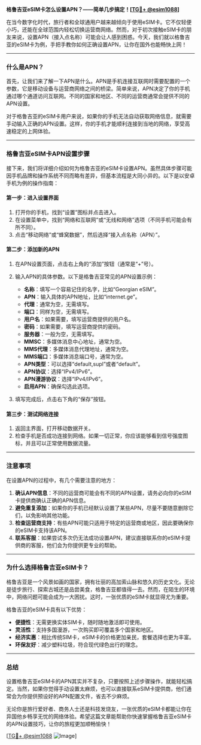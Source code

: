 **格鲁吉亚eSIM卡怎么设置APN？——简单几步搞定！[[TG💪+ @esim1088](https://t.me/s/esim1088)]**

在当今数字化时代，旅行者和全球通用户越来越倾向于使用eSIM卡。它不仅轻便小巧，还能在全球范围内轻松切换运营商网络。然而，对于初次接触eSIM卡的朋友来说，设置APN（接入点名称）可能会让人感到困惑。今天，我们就以格鲁吉亚的eSIM卡为例，手把手教你如何正确设置APN，让你在国外也能畅快上网！

---

### 什么是APN？

首先，让我们来了解一下APN是什么。APN是手机连接互联网时需要配置的一个参数，它是移动设备与运营商网络之间的桥梁。简单来说，APN决定了你的手机通过哪个通道访问互联网。不同的国家和地区、不同的运营商通常会提供不同的APN设置。

对于格鲁吉亚的eSIM卡用户来说，如果你的手机无法自动获取网络信息，就需要手动输入正确的APN设置。这样，你的手机才能顺利连接到当地的网络，享受高速稳定的上网体验。

---

### 格鲁吉亚eSIM卡APN设置步骤

接下来，我们将详细介绍如何为格鲁吉亚的eSIM卡设置APN。虽然具体步骤可能因手机品牌和操作系统不同而略有差异，但基本流程是大同小异的。以下是以安卓手机为例的操作指南：

#### 第一步：进入设置界面

1. 打开你的手机，找到“设置”图标并点击进入。
2. 在设置菜单中，找到“网络和互联网”或“无线和网络”选项（不同手机可能会有所不同）。
3. 点击“移动网络”或“蜂窝数据”，然后选择“接入点名称（APN）”。

#### 第二步：添加新的APN

1. 在APN设置页面，点击右上角的“添加”按钮（通常是“+”号）。
2. 输入APN的具体参数。以下是格鲁吉亚常见的APN设置示例：

   - **名称**：填写一个容易记住的名字，比如“Georgian eSIM”。
   - **APN**：输入具体的APN地址，比如“internet.ge”。
   - **代理**：通常为空，无需填写。
   - **端口**：同样为空，无需填写。
   - **用户名**：如果需要，填写运营商提供的用户名。
   - **密码**：如果需要，填写运营商提供的密码。
   - **服务器**：一般为空，无需填写。
   - **MMSC**：多媒体消息中心地址，通常为空。
   - **MMS代理**：多媒体消息代理地址，通常为空。
   - **MMS端口**：多媒体消息端口号，通常为空。
   - **APN类型**：可以选择“default,supl”或者“default”。
   - **APN协议**：选择“IPv4/IPv6”。
   - **APN漫游协议**：选择“IPv4/IPv6”。
   - **启用APN**：确保勾选此选项。

3. 填写完成后，点击右下角的“保存”按钮。

#### 第三步：测试网络连接

1. 返回主界面，打开移动数据开关。
2. 检查手机是否成功连接到网络。如果一切正常，你应该能够看到信号强度图标，并且可以正常使用数据流量。

---

### 注意事项

在设置APN的过程中，有几个需要注意的地方：

1. **确认APN信息**：不同的运营商可能会有不同的APN设置，请务必向你的eSIM卡提供商确认正确的APN信息。
2. **避免重复添加**：如果你的手机已经默认设置了某些APN，尽量不要随意删除它们，以免影响其他功能。
3. **检查运营商支持**：有些APN可能只适用于特定的运营商或地区，因此要确保你的eSIM卡支持该APN。
4. **联系客服**：如果尝试多次仍无法成功设置APN，建议直接联系你的eSIM卡提供商的客服，他们会为你提供更专业的帮助。

---

### 为什么选择格鲁吉亚eSIM卡？

格鲁吉亚是一个风景如画的国家，拥有壮丽的高加索山脉和悠久的历史文化。无论是徒步旅行、探索古城还是品尝美食，格鲁吉亚都值得一去。然而，在陌生的环境中，网络问题可能会成为一大困扰。这时，一张优质的eSIM卡就显得尤为重要。

格鲁吉亚的eSIM卡具有以下优势：

- **便捷性**：无需更换实体SIM卡，随时随地激活即可使用。
- **灵活性**：支持多国漫游，一次购买即可覆盖多个国家和地区。
- **经济实惠**：相比传统SIM卡，eSIM卡的价格更加亲民，套餐选择也更为丰富。
- **环保友好**：减少塑料垃圾，符合现代绿色出行的理念。

---

### 总结

设置格鲁吉亚eSIM卡的APN其实并不复杂，只要按照上述步骤操作，就能轻松搞定。当然，如果你觉得手动设置太麻烦，也可以直接联系eSIM卡提供商，他们通常会为你提供预设好的APN配置文件，省去不少麻烦。

无论你是旅行爱好者、商务人士还是科技发烧友，一张优质的eSIM卡都能让你在异国他乡畅享无忧的网络体验。希望这篇文章能帮助你快速掌握格鲁吉亚eSIM卡的APN设置技巧，让你的旅程更加顺畅愉快！

[[TG💪+ @esim1088](https://t.me/s/esim1088) ![Image](https://i.postimg.cc/4NQfJmqS/Snipaste-2025-05-13-00-14-12.png)]